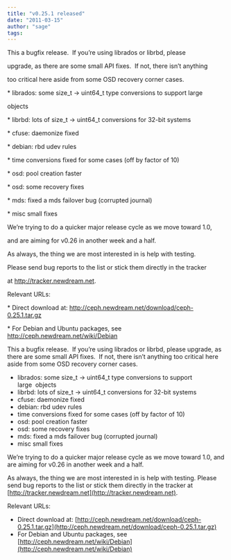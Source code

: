 ```yaml
---
title: "v0.25.1 released"
date: "2011-03-15"
author: "sage"
tags: 
---
```


This a bugfix release.  If you’re using librados or librbd, please

upgrade, as there are some small API fixes.  If not, there isn’t anything

too critical here aside from some OSD recovery corner cases.

\* librados: some size\_t -> uint64\_t type conversions to support large

objects

\* librbd: lots of size\_t -> uint64\_t conversions for 32-bit systems

\* cfuse: daemonize fixed

\* debian: rbd udev rules

\* time conversions fixed for some cases (off by factor of 10)

\* osd: pool creation faster

\* osd: some recovery fixes

\* mds: fixed a mds failover bug (corrupted journal)

\* misc small fixes

We’re trying to do a quicker major release cycle as we move toward 1.0,

and are aiming for v0.26 in another week and a half.

As always, the thing we are most interested in is help with testing.

Please send bug reports to the list or stick them directly in the tracker

at http://tracker.newdream.net.

Relevant URLs:

\* Direct download at: http://ceph.newdream.net/download/ceph-0.25.1.tar.gz

\* For Debian and Ubuntu packages, see http://ceph.newdream.net/wiki/Debian

This a bugfix release.  If you’re using librados or librbd, please upgrade, as there are some small API fixes.  If not, there isn’t anything too critical here aside from some OSD recovery corner cases.

- librados: some size\_t -> uint64\_t type conversions to support large  objects
- librbd: lots of size\_t -> uint64\_t conversions for 32-bit systems
- cfuse: daemonize fixed
- debian: rbd udev rules
- time conversions fixed for some cases (off by factor of 10)
- osd: pool creation faster
- osd: some recovery fixes
- mds: fixed a mds failover bug (corrupted journal)
- misc small fixes

We’re trying to do a quicker major release cycle as we move toward 1.0, and are aiming for v0.26 in another week and a half.

As always, the thing we are most interested in is help with testing. Please send bug reports to the list or stick them directly in the tracker at [http://tracker.newdream.net](http://tracker.newdream.net).

Relevant URLs:

- Direct download at: [http://ceph.newdream.net/download/ceph-0.25.1.tar.gz](http://ceph.newdream.net/download/ceph-0.25.1.tar.gz)
- For Debian and Ubuntu packages, see [http://ceph.newdream.net/wiki/Debian](http://ceph.newdream.net/wiki/Debian)

